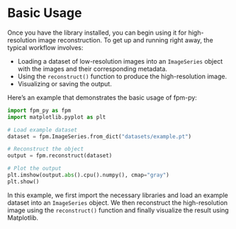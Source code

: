 # Basic Usage

Once you have the library installed, you can begin using it for high-resolution image reconstruction. To get up and running right away, the typical workflow involves:

- Loading a dataset of low-resolution images into an `ImageSeries` object with the images and their corresponding metadata.
- Using the `reconstruct()` function to produce the high-resolution image.
- Visualizing or saving the output.

Here’s an example that demonstrates the basic usage of fpm-py:

```python
import fpm_py as fpm
import matplotlib.pyplot as plt

# Load example dataset
dataset = fpm.ImageSeries.from_dict("datasets/example.pt")

# Reconstruct the object
output = fpm.reconstruct(dataset)

# Plot the output
plt.imshow(output.abs().cpu().numpy(), cmap="gray")
plt.show()
```

In this example, we first import the necessary libraries and load an example dataset into an `ImageSeries` object. We then reconstruct the high-resolution image using the `reconstruct()` function and finally visualize the result using Matplotlib.
